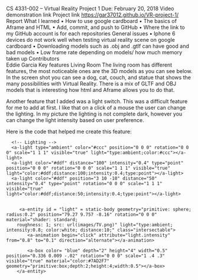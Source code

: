 CS 4331-002 – Virtual Reality Project 1
Due: February 20, 2018
Video demonstration link
Project link
https://gar37012.github.io/VR-project-1/
Report
What I learned
•	How to use google cardboard
•	The basics of Aframe and HTML
•	Add, commit, and push to GitHub
•	Where the link to my GitHub account is for each repositories
 General issues
•	Iphone 6 devices do not work well when testing virtual reality scene on google cardboard
•	Downloading models such as .obj and .gtlf can have good and bad models 
•	Low frame rate depending on models/ how much memory taken up
Contributors	
        Eddie Garcia
Key features
Living Room
The living room has different features, the most noticeable ones are the 3D models as you can see below. In the screen shot you can see a dog, cat, couch, and statue that shows the many possibilities with Virtual Reality. There is a mix of GLTF and OBJ models that is interesting how html and Aframe allows you to do that.
 

Another feature that I added was a light switch. This was a difficult feature for me to add at first. I like that on a click of a mouse the user can change the lighting. In my picture the lighting is not complete dark, however you can change the light intensity based on user preference. 
 
Here is the code that helped me create this feature:

      <!-- Lighting -->
      <a-light type="ambient" color="#ccc" position="0 0 0" rotation="0 0 0" scale="1 1 1" visible="true" light="type:ambient;color:#ccc"></a-light>
      <a-light color="#ddf" distance="100" intensity="0.4" type="point" position="0 0 0" rotation="0 0 0" scale="1 1 1" visible="true" light="color:#ddf;distance:100;intensity:0.4;type:point"></a-light>
      <a-light color="#ddf" position="3 10 -10" distance="50" intensity="0.4" type="point" rotation="0 0 0" scale="1 1 1" visible="true" light="color:#ddf;distance:50;intensity:0.4;type:point"></a-light>

	 
		 <a-entity id = "light" = static-body geometry="primitive: sphere; radius:0.2" position="79.27 9.757 -8.16" rotation="0 0 0" material="shader: standard;
		roughness: 1; src: url(images/TV.png)" light="type:ambient; intensity:0.8; color:white; distance:10;" class="intersectable">
            <a-animation begin="click" attribute="light.intensity" from="0.8" to="0.1" direction="alternate"></a-animation>
			
			<a-box color= "blue" depth="2" height="4" width="0.5" position="0.336 0.009 -.02" rotation="0 0 0" scale="1 .4 .3" visible="true" material="color:#7AD2F7" geometry="primitive:box;depth:2;height:4;width:0.5"></a-box>
        </a-entity>
	  
